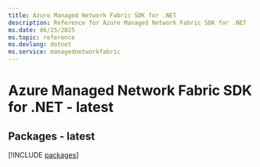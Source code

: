 ```yaml
---
title: Azure Managed Network Fabric SDK for .NET
description: Reference for Azure Managed Network Fabric SDK for .NET
ms.date: 06/25/2025
ms.topic: reference
ms.devlang: dotnet
ms.service: managednetworkfabric
---
```

# Azure Managed Network Fabric SDK for .NET - latest
## Packages - latest
[!INCLUDE [packages](managed-network-fabric-index.md)]